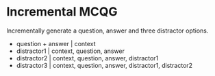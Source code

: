 # Incremental MCQG

Incrementally generate a question, answer and three distractor options.
- question + answer | context
- distractor1 | context, question, answer 
- distractor2 | context, question, answer, distractor1
- distractor3 | context, question, answer, distractor1, distractor2
